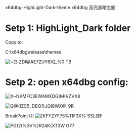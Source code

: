 x64dbg-HighLight-Dark-theme
x64dbg 高亮黑暗主题

# Setp 1: HighLight_Dark folder

Copy to:

C:\x64dbg\release\themes

![~(3 ZDI@AE7ZUY6)Q_%0 TB](https://user-images.githubusercontent.com/19905801/165535861-53e302ea-341a-4a15-920b-a2a7f5896ff3.png)



# Setp 2: open x64dbg config:

![X~NKMFC3EWAMXDG)M(VZVX8](https://user-images.githubusercontent.com/19905801/165544865-1ddb5eb5-cf21-4fd4-afb9-d17d1dc6990a.png)






![G@{IZC5_DBQ1}JQI8WX@_9R](https://user-images.githubusercontent.com/19905801/165536261-f77ac41a-830e-478f-8e23-ea5f71c1ecc2.png)

BreakPoint UI
![ZKFYZYF75%TIF3X%`SSL($F](https://user-images.githubusercontent.com/19905801/165536349-11fa5000-adb4-420c-ae50-6e04293d07e4.png)

![PG)2(%3V%}R24K{XT3W O77](https://user-images.githubusercontent.com/19905801/165537593-bdd1af34-cd69-4bdd-97b2-f0fa488c414a.png)
